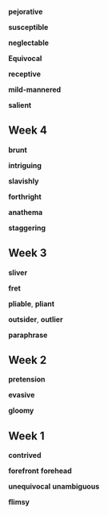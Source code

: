 
**pejorative**

**susceptible**

**neglectable**

**Equivocal**

**receptive**

**mild-mannered** 

**salient**

## Week 4 

**brunt**

**intriguing**

**slavishly**  

**forthright** 

**anathema**

**staggering**

## Week 3 

**sliver**

**fret**

**pliable**, **pliant**

**outsider**, **outlier**

**paraphrase**

## Week 2 

**pretension** 

**evasive**

**gloomy**

## Week 1 

**contrived**

**forefront**
**forehead**

**unequivocal**
**unambiguous**

**flimsy**

